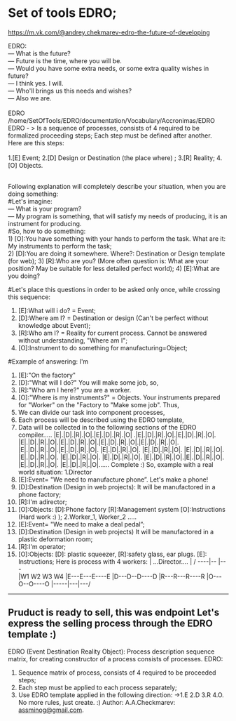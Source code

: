 # Set of tools EDRO;

https://m.vk.com/@andrey.chekmarev-edro-the-future-of-developing


EDRO:<br/>
— What is the future? <br/>
— Future is the time, where you will be. <br/>
— Would you have some extra needs, or some extra quality wishes in future? <br/>
— I think yes. I will. <br/>
— Who'll brings us this needs and wishes? <br/>
— Also we are. <br/>  <br/>
EDRO <br/>
/home/SetOfTools/EDRO/documentation/Vocabulary/Accronimas/EDRO <br/>
EDRO - > Is a sequence of processes, consists of 4 required to be formalized proceeding steps; 
Each step must be defined after another.  <br/>
Here are this steps: <br/>  <br/>
1.[E] Event;
2.[D] Design or Destination (the place where) ;
3.[R] Reality;
4.[O] Objects. 

 <br/>
Following explanation will completely describe your situation, when you are doing something:  <br/>
#Let's imagine:  <br/>
— What is your program?  <br/>
— My program is something, that will satisfy my needs of producing, it is an instrument for producing.  <br/>
#So, how to do something:  <br/>
1) [O]:You have something with your hands to perform the task. What are it: My instruments to perform the task;  <br/>
2) [D]:You are doing it somewhere. Where?: Destination or Design template (for web);
3) [R]:Who are you? (More often question is: What are your position? May be suitable for less detailed perfect world);
4) [E]:What are you doing?

#Let's place this questions in order to be asked only once, while crossing this sequence:
1) [E]:What will i do? = Event;
2) [D]:Where am I? = Destination or design (Can't be perfect without knowledge about Event);
3) [R]:Who am I? = Reality for current process. Cannot be answered without understanding, "Where am I";
4) [O]:Instrument to do something for manufacturing=Object;

#Example of answering:
I'm
1) [E]:"On the factory"
2) [D]:"What will I do?" You will make some job, so,
3) [R]:"Who am I here?" you are a worker.
4) [O]:"Where is my instruments?" = Objects. Your instruments prepared for "Worker" on the "Factory to "Make some job".
Thus,
1) We can divide our task into component processes,
2) Each process will be described using the EDRO template,
3) Data will be collected in to the following sections of the EDRO compiler..…
|E|.|D|.|R|.|O|.|E|.|D|.|R|.|O| .|E|.|D|.|R|.|O|.|E|.|D|.|R|.|O|.
|E|.|D|.|R|.|O|.|E|.|D|.|R|.|O|.|E|.|D|.|R|.|O|.|E|.|D|.|R|.|O|. 
|E|.|D|.|R|.|O|.|E|.|D|.|R|.|O|. |E|.|D|.|R|.|O|. |E|.|D|.|R|.|O|. 
|E|.|D|.|R|.|O|. |E|.|D|.|R|.|O|. |E|.|D|.|R|.|O|. |E|.|D|.|R|.|O|.
|E|.|D|.|R|.|O|.|E|.|D|.|R|.|O|. |E|.|D|.|R|.|O|. |E|.|D|.|R|.|O|.….. Complete :)
So, example with a real world situation:
1.Director
1) [E]:Event= "We need to manufacture phone”. Let's make a phone!
2) [D]:Destination (Design in web projects): It will be manufactored in a phone factory;
3) [R]:I'm adirector;
4) [O]:Objects: [D]:Phone factory [R]:Management system [O]:Instructions (Hard work :) );
2.Worker_1, Worker_2 …..
1) [E]:Event= "We need to make a deal pedal”;
2) [D]:Destination (Design in web projects) It will be manufactored in a plastic deformation room;
3) [R]:I'm operator;
4) [O]:Objects: [D]: plastic squeezer, [R]:safety glass, ear plugs. [E]: Instructions;
Here is process with 4 workers:
| …Director….
| / ----|-- |--- \
|W1 W2 W3 W4
|E---E---E----E
|D---D--D----D
|R---R---R----R
|O---O--O----O
|\-----|---|---/
-----------------------
Pruduct is ready to sell, this was endpoint Let's express the selling process through the EDRO template :)
-----------------------
EDRO (Event Destination Reality Object):
Process description sequence matrix, for creating constructor of a process consists of processes.
EDRO:
1) Sequence matrix of process, consists of 4 required to be proceeded steps;
2) Each step must be applied to each process separately;
3) Use EDRO template applied in the following direction: →1.E 2.D 3.R 4.O.
No more rules, just create. :)
Author: A.A.Checkmarev: assminog@gmail.com.
